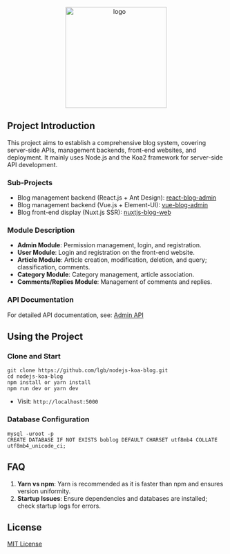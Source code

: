 <p align="center"><a href="http://www.boblog.com" target="_blank" rel="noopener noreferrer"><img width="234" src="https://cdn.boblog.com/boblog.png" alt="logo"></a></p>

## Project Introduction
This project aims to establish a comprehensive blog system, covering server-side APIs, management backends, front-end websites, and deployment. It mainly uses Node.js and the Koa2 framework for server-side API development.

### Sub-Projects
- Blog management backend (React.js + Ant Design): [react-blog-admin](https://github.com/lfb/react-blog-admin)
- Blog management backend (Vue.js + Element-UI): [vue-blog-admin](https://github.com/lfb/vue-blog-admin)
- Blog front-end display (Nuxt.js SSR): [nuxtjs-blog-web](https://github.com/lfb/nuxtjs-blog-web)

### Module Description
- **Admin Module**: Permission management, login, and registration.
- **User Module**: Login and registration on the front-end website.
- **Article Module**: Article creation, modification, deletion, and query; classification, comments.
- **Category Module**: Category management, article association.
- **Comments/Replies Module**: Management of comments and replies.

### API Documentation
For detailed API documentation, see: [Admin API](https://github.com/lfb/nodejs-koa-blog/blob/master/doc/admin.md)

## Using the Project
### Clone and Start
```
git clone https://github.com/lgb/nodejs-koa-blog.git
cd nodejs-koa-blog
npm install or yarn install
npm run dev or yarn dev
```
- Visit: `http://localhost:5000`

### Database Configuration
```
mysql -uroot -p
CREATE DATABASE IF NOT EXISTS boblog DEFAULT CHARSET utf8mb4 COLLATE utf8mb4_unicode_ci;
```

## FAQ
1. **Yarn vs npm**: Yarn is recommended as it is faster than npm and ensures version uniformity.
2. **Startup Issues**: Ensure dependencies and databases are installed; check startup logs for errors.

## License
[MIT License](https://github.com/lfb/nodejs-koa-blog/blob/master/LICENSE)